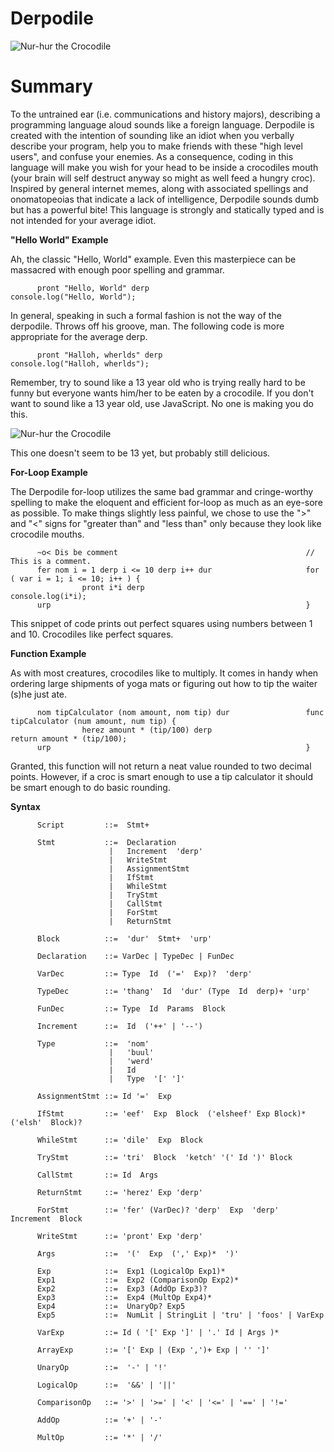Derpodile
=======

![Nur-hur the Crocodile](http://assets.nydailynews.com/polopoly_fs/1.1096989!/img/httpImage/image.jpg_gen/derivatives/landscape_635/croc17n-1-web.jpg "Nur-hur the Crocodile")


Summary
=======
To the untrained ear (i.e. communications and history majors), describing a programming language aloud sounds like a foreign language. Derpodile is created with the intention of sounding like an idiot when you verbally describe your program, help you to make friends with these "high level users", and confuse your enemies. As a consequence, coding in this language will make you wish for your head to be inside a crocodiles mouth (your brain will self destruct anyway so might as well feed a hungry croc). Inspired by general internet memes, along with associated spellings and onomatopeoias that indicate a lack of intelligence, Derpodile sounds dumb but has a powerful bite! This language is strongly and statically typed and is not intended for your average idiot.

**"Hello World" Example**

Ah, the classic "Hello, World" example. Even this masterpiece can be massacred with enough poor spelling and grammar. 

          pront "Hello, World" derp                         console.log("Hello, World");
          
In general, speaking in such a formal fashion is not the way of the derpodile. Throws off his groove, man. The following code is more appropriate for the average derp.

          pront "Halloh, wherlds" derp                      console.log("Halloh, wherlds");
          
Remember, try to sound like a 13 year old who is trying really hard to be funny but everyone wants him/her to be eaten by a crocodile. If you don't want to sound like a 13 year old, use JavaScript. No one is making you do this.

![Nur-hur the Crocodile](http://4.bp.blogspot.com/-S7-rwJLxkiw/TwBi-bRsnQI/AAAAAAAABr0/au90p6D5vYc/s1600/Funny%2BCrocodile.jpg "Derpodile eating an obnoxious user")

This one doesn't seem to be 13 yet, but probably still delicious. 

**For-Loop Example**

The Derpodile for-loop utilizes the same bad grammar and cringe-worthy spelling to make the eloquent and efficient for-loop as much as an eye-sore as possible. To make things slightly less painful, we chose to use the ">" and "<" signs for "greater than" and "less than" only because they look like crocodile mouths. 
          
          ~o< Dis be comment                                          // This is a comment.
          fer nom i = 1 derp i <= 10 derp i++ dur                     for ( var i = 1; i <= 10; i++ ) {
                    pront i*i derp                                              console.log(i*i);
          urp                                                         }
          
This snippet of code prints out perfect squares using numbers between 1 and 10. Crocodiles like perfect squares. 

**Function Example**

As with most creatures, crocodiles like to multiply. It comes in handy when ordering large shipments of yoga mats or figuring out how to tip the waiter (s)he just ate. 
          
          nom tipCalculator (nom amount, nom tip) dur                 func tipCalculator (num amount, num tip) {
                    herez amount * (tip/100) derp                               return amount * (tip/100);
          urp                                                         }

Granted, this function will not return a neat value rounded to two decimal points. However, if a croc is smart enough to use a tip calculator it should be smart enough to do basic rounding.

**Syntax**

          Script         ::=  Stmt+
          
          Stmt           ::=  Declaration
                          |   Increment  'derp'
                          |   WriteStmt
                          |   AssignmentStmt
                          |   IfStmt
                          |   WhileStmt
                          |   TryStmt
                          |   CallStmt
                          |   ForStmt
                          |   ReturnStmt
          
          Block          ::=  'dur'  Stmt+  'urp'
          
          Declaration    ::= VarDec | TypeDec | FunDec
          
          VarDec         ::= Type  Id  ('='  Exp)?  'derp'
          
          TypeDec        ::= 'thang'  Id  'dur' (Type  Id  derp)+ 'urp'
          
          FunDec         ::= Type  Id  Params  Block
          
          Increment      ::=  Id  ('++' | '--')
          
          Type           ::=  'nom'
                          |   'buul'
                          |   'werd'
                          |   Id
                          |   Type  '[' ']'
                    
          AssignmentStmt ::= Id '='  Exp
          
          IfStmt         ::= 'eef'  Exp  Block  ('elsheef' Exp Block)*  ('elsh'  Block)?
          
          WhileStmt      ::= 'dile'  Exp  Block
          
          TryStmt        ::= 'tri'  Block  'ketch' '(' Id ')' Block
          
          CallStmt       ::= Id  Args
          
          ReturnStmt     ::= 'herez' Exp 'derp'
          
          ForStmt        ::= 'fer' (VarDec)? 'derp'  Exp  'derp'  Increment  Block
          
          WriteStmt      ::= 'pront' Exp 'derp'
          
          Args           ::=  '('  Exp  (',' Exp)*  ')'
          
          Exp            ::=  Exp1 (LogicalOp Exp1)*
          Exp1           ::=  Exp2 (ComparisonOp Exp2)*
          Exp2           ::=  Exp3 (AddOp Exp3)?
          Exp3           ::=  Exp4 (MultOp Exp4)*
          Exp4           ::=  UnaryOp? Exp5
          Exp5           ::=  NumLit | StringLit | 'tru' | 'foos' | VarExp
          
          VarExp         ::= Id ( '[' Exp ']' | '.' Id | Args )*
          
          ArrayExp       ::= '[' Exp | (Exp ',')+ Exp | '' ']'
          
          UnaryOp        ::=  '-' | '!'
          
          LogicalOp      ::=  '&&' | '||' 
          
          ComparisonOp   ::= '>' | '>=' | '<' | '<=' | '==' | '!='
          
          AddOp          ::= '+' | '-'
          
          MultOp         ::= '*' | '/'
          
          
